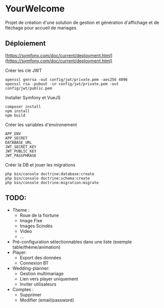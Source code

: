 # YourWelcome

Projet de création d'une solution de gestion et génération d'affichage et de fléchage pour accueil de mariages.

## Déploiement
[https://symfony.com/doc/current/deployment.html](https://symfony.com/doc/current/deployment.html)

Créer les clé JWT 
	
	openssl genrsa -out config/jwt/private.pem -aes256 4096
	openssl rsa -pubout -in config/jwt/private.pem -out config/jwt/public.pem

Installer Symfony et VueJS

    composer install
    npm install
    npm build

Créer les variables d'environement

	APP_ENV
	APP_SECRET
	DATABASE_URL
	JWT_SECRET_KEY
	JWT_PUBLIC_KEY
	JWT_PASSPHRASE

Créer la DB et jouer les migrations

	php bin/console doctrine:database:create
	php bin/console doctrine:schema:create
	php bin/console doctrine:migration:migrate

## TODO:
- Theme :
	- Roue de la fiortune
	- Image Fixe
	- Images Scindés
	- Video
	- ...
- Pré-configuration sélectionnables dans une liste (exemple table/thème/animation)
- Player:
	- Export des données
	- Connexion BT
- Wedding-planner:
	- Gestion multimariage
	- Lien vers player uniquement
	- Inviter utilisateurs
- Comptes :
	- Supprimer
	- Modifier (email/password)
